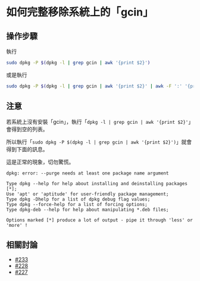 

# 如何完整移除系統上的「gcin」


## 操作步驟

執行

``` sh
sudo dpkg -P $(dpkg -l | grep gcin | awk '{print $2}')
```

或是執行

``` sh
sudo dpkg -P $(dpkg -l | grep gcin | awk '{print $2}' | awk -F ':' '{print $1}')
```


## 注意

若系統上沒有安裝「gcin」，執行「`dpkg -l | grep gcin | awk '{print $2}'`」 會得到空的列表。

所以執行「`sudo dpkg -P $(dpkg -l | grep gcin | awk '{print $2}')`」就會得到下面的訊息。

這是正常的現象，切勿驚慌。

```
dpkg: error: --purge needs at least one package name argument

Type dpkg --help for help about installing and deinstalling packages [*];
Use 'apt' or 'aptitude' for user-friendly package management;
Type dpkg -Dhelp for a list of dpkg debug flag values;
Type dpkg --force-help for a list of forcing options;
Type dpkg-deb --help for help about manipulating *.deb files;

Options marked [*] produce a lot of output - pipe it through 'less' or 'more' !
```

## 相關討論

* [#233](https://hyperrate.com/thread.php?tid=34371#34371)
* [#228](https://hyperrate.com/thread.php?tid=34305#34305)
* [#227](https://hyperrate.com/thread.php?tid=34304#34304)
